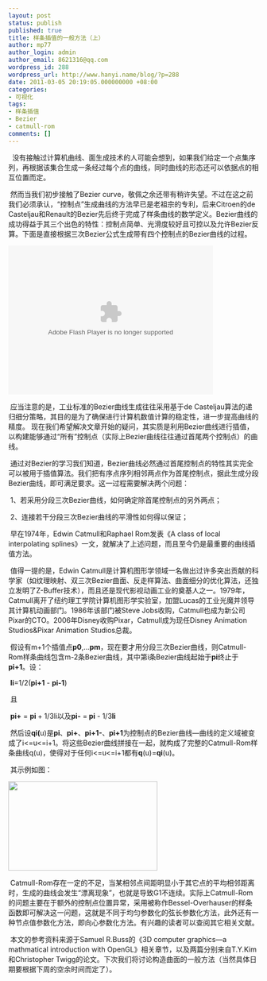 ```yaml
---
layout: post
status: publish
published: true
title: 样条插值的一般方法（上）
author: mp77
author_login: admin
author_email: 8621316@qq.com
wordpress_id: 288
wordpress_url: http://www.hanyi.name/blog/?p=288
date: 2011-03-05 20:19:05.000000000 +08:00
categories:
- 可视化
tags:
- 样条插值
- Bezier
- catmull-rom
comments: []
---
```

  没有接触过计算机曲线、面生成技术的人可能会想到，如果我们给定一个点集序列，再根据该集合生成一条经过每个点的曲线，同时曲线的形态还可以依据点的相互位置而定。

 然而当我们初步接触了Bezier curve，敬佩之余还带有稍许失望。不过在这之前我们必须承认，“控制点”生成曲线的方法早已是老祖宗的专利，后来Citroen的de Casteljau和Renault的Bezier先后终于完成了样条曲线的数学定义。Bezier曲线的成功得益于其三个出色的特性：控制点简单、光滑度较好且可控以及允许Bezier反算。下面是直接根据三次Bezier公式生成带有四个控制点的Bezier曲线的过程。

<object style="width: 412px; height: 300px;" classid="clsid:d27cdb6e-ae6d-11cf-96b8-444553540000" width="412" height="300" codebase="http://download.macromedia.com/pub/shockwave/cabs/flash/swflash.cab#version=6,0,40,0"><param name="wmode" value="transparent" /><param name="src" value="http://www.hanyi.name/blog/wp-content/uploads/2011/03/bezier.swf" /><param name="align" value="top" /><embed style="width: 412px; height: 300px;" type="application/x-shockwave-flash" width="412" height="300" src="http://www.hanyi.name/blog/wp-content/uploads/2011/03/bezier.swf" wmode="transparent" align="top"></embed></object>

 应当注意的是，工业标准的Bezier曲线生成往往采用基于de Casteljau算法的递归细分策略，其目的是为了确保进行计算机数值计算的稳定性，进一步提高曲线的精度。 现在我们希望解决文章开始的疑问，其实质是利用Bezier曲线进行插值，以构建能够通过“所有”控制点（实际上Bezier曲线往往通过首尾两个控制点）的曲线。

 通过对Bezier的学习我们知道，Bezier曲线必然通过首尾控制点的特性其实完全可以被用于插值算法。我们把有序点序列相邻两点作为首尾控制点，据此生成分段Bezier曲线，即可满足要求。这一过程需要解决两个问题：

 1、若采用分段三次Bezier曲线，如何确定除首尾控制点的另外两点；

 2、连接若干分段三次Bezier曲线的平滑性如何得以保证；

 早在1974年，Edwin Catmull和Raphael Rom发表《A class of local interpolating splines》一文，就解决了上述问题，而且至今仍是最重要的曲线插值方法。

 值得一提的是，Edwin Catmull是计算机图形学领域一名做出过许多突出贡献的科学家（如纹理映射、双三次Bezier曲面、反走样算法、曲面细分的优化算法，还独立发明了Z-Buffer技术），而且还是现代影视动画工业的奠基人之一。1979年，Catmull离开了纽约理工学院计算机图形学实验室，加盟Lucas的工业光魔并领导其计算机动画部门。1986年该部门被Steve Jobs收购，Catmull也成为新公司Pixar的CTO。2006年Disney收购Pixar，Catmull成为现任Disney Animation Studios&amp;Pixar Animation Studios总裁。

 假设有m+1个插值点<strong>p0</strong>,...<strong>pm</strong>，现在要才用分段三次Bezier曲线，则Catmull-Rom样条曲线包含m-2条Bezier曲线，其中第i条Bezier曲线起始于<strong>pi</strong>终止于<strong>pi+1</strong>。设：

 <strong>li</strong>=1/2(<strong>pi+1</strong> - <strong>pi-1</strong>)

 且

 <strong>pi+</strong> = <strong>pi </strong>+ 1/3li以及<strong>pi-</strong> =<strong> pi</strong> - 1/3<strong>li</strong>

 然后设<strong>qi(</strong>u)是<strong>pi</strong>、<strong>pi+</strong>、<strong>pi+1-</strong>、<strong>pi+1</strong>为控制点的Bezier曲线—曲线的定义域被变成了i&lt;=u&lt;=i+1。将这些Bezier曲线拼接在一起，就构成了完整的Catmull-Rom样条曲线q(u)，使得对于任何i&lt;=u&lt;=i+1都有<strong>q</strong>(u)=<strong>qi</strong>(u)。

 其示例如图：

<img class="aligncenter size-medium wp-image-290" title="catmull" src="http://www.hanyi.name/blog/wp-content/uploads/2011/03/catmull-300x180.png" alt="" width="300" height="180" />

 Catmull-Rom存在一定的不足，当某相邻点间距明显小于其它点的平均相邻距离时，生成的曲线会发生“漂离现象”，也就是导致G1不连续。实际上Catmull-Rom的问题主要在于额外的控制点位置异常，采用被称作Bessel-Overhauser的样条函数即可解决这一问题，这就是不同于均匀参数化的弦长参数化方法，此外还有一种节点值参数化方法，即向心参数化方法。有兴趣的读者可以查阅其它相关文献。

 本文的参考资料来源于Samuel R.Buss的《3D computer graphics—a mathmatical introduction with OpenGL》相关章节，以及两篇分别来自T.Y.Kim和Christopher Twigg的论文。下次我们将讨论构造曲面的一般方法（当然具体日期要根据下周的空余时间而定了）。
